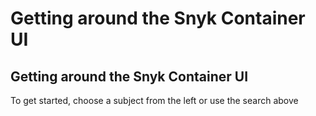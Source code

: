 # Getting around the Snyk Container UI

##  Getting around the Snyk Container UI

To get started, choose a subject from the left or use the search above

